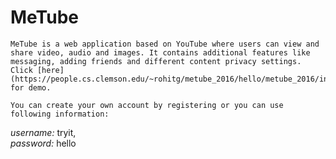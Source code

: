 # MeTube
	MeTube is a web application based on YouTube where users can view and share video, audio and images. It	contains additional features like messaging, adding friends and different content privacy settings. Click [here](https://people.cs.clemson.edu/~rohitg/metube_2016/hello/metube_2016/index.php) for demo.
	
	You can create your own account by registering or you can use following information:
	
  *username:* tryit,  
  *password:* hello
